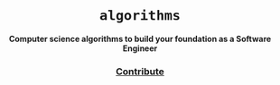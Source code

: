 <div align="center">
  <h1><code>algorithms</code></h1>

  <strong>Computer science algorithms to build your foundation as a Software Engineer</strong>
  <h3>
    <a href="https://github.com/unobatbayar/algorithms/pull/new/master">Contribute</a>
  </h3>
</div>